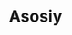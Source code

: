 ---
home: true
title: Asosiy
heroImage: /images/hero.png
actions:
- text: Boshlash
  link: /uz/guide/
  type: primary
- text: Qo'shish
  link: /uz/wip/
  type: secondary
features:
- title: Open Sourse
  details: O'zbekistonda Open Sourseni rivojlantirish
- title: Texnik Hujjatlar
  details: Foydali texnik hujjatlar to'planmasi
- title: Rivojlanish
  details: Rivojlanish uchun yaxshi imkoniyat
footer: CC0-1.0 Licensed | Hamma xuquqlar himoyalangan © 2022 Uzinfocom Open Source
---